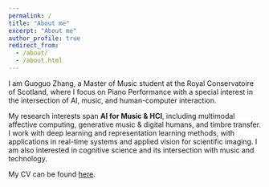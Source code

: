 ```yaml
---
permalink: /
title: "About me"
excerpt: "About me"
author_profile: true
redirect_from: 
  - /about/
  - /about.html
---
```

I am Guoguo Zhang, a Master of Music student at the Royal Conservatoire of Scotland, where I focus on Piano Performance with a special interest in the intersection of AI, music, and human-computer interaction.

My research interests span **AI for Music & HCI**, including multimodal affective computing, generative music & digital humans, and timbre transfer. I work with deep learning and representation learning methods, with applications in real-time systems and applied vision for scientific imaging. I am also interested in cognitive science and its intersection with music and technology.

My CV can be found [here](files/CV_Guoguo.pdf).